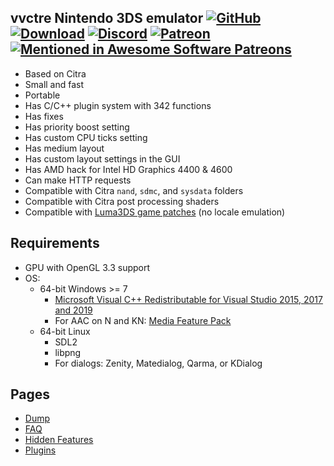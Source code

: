 ## vvctre Nintendo 3DS emulator [![GitHub](https://img.shields.io/badge/github-brightgreen)](https://github.com/vvanelslande/vvctre) [![Download](https://img.shields.io/badge/download-brightgreen)](https://github.com/vvanelslande/vvctre/releases) [![Discord](https://img.shields.io/discord/692523028046676048)](https://discord.gg/hVxCyb5) [![Patreon](https://img.shields.io/badge/patreon-vvctre-brightgreen)](https://www.patreon.com/vvctre) [![Mentioned in Awesome Software Patreons](https://awesome.re/mentioned-badge.svg)](https://github.com/uraimo/awesome-software-patreons)

- Based on Citra
- Small and fast
- Portable
- Has C/C++ plugin system with 342 functions
- Has fixes
- Has priority boost setting
- Has custom CPU ticks setting
- Has medium layout
- Has custom layout settings in the GUI
- Has AMD hack for Intel HD Graphics 4400 & 4600
- Can make HTTP requests
- Compatible with Citra `nand`, `sdmc`, and `sysdata` folders
- Compatible with Citra post processing shaders
- Compatible with [Luma3DS game patches](https://github.com/LumaTeam/Luma3DS/wiki/Optional-features#config-menu-options) (no locale emulation)

## Requirements 

- GPU with OpenGL 3.3 support  
- OS:
  - 64-bit Windows >= 7
    - [Microsoft Visual C++ Redistributable for Visual Studio 2015, 2017 and 2019](https://aka.ms/vs/16/release/vc_redist.x64.exe)
    - For AAC on N and KN: [Media Feature Pack](https://support.microsoft.com/en-us/help/3145500/media-feature-pack-list-for-windows-n-editions)
  - 64-bit Linux
    - SDL2
    - libpng
    - For dialogs: Zenity, Matedialog, Qarma, or KDialog

## Pages

- [Dump](Dump)
- [FAQ](FAQ)
- [Hidden Features](Hidden-Features)
- [Plugins](Plugins)